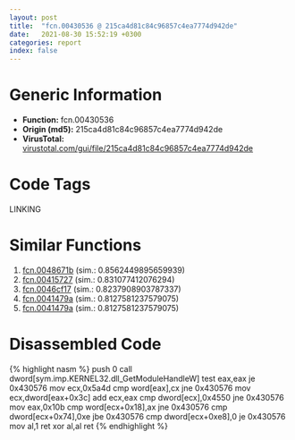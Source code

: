 ```yaml
---
layout: post
title:  "fcn.00430536 @ 215ca4d81c84c96857c4ea7774d942de"
date:   2021-08-30 15:52:19 +0300
categories: report
index: false
---
```


# Generic Information
- **Function:** fcn.00430536
- **Origin (md5):** 215ca4d81c84c96857c4ea7774d942de
- **VirusTotal:** [virustotal.com/gui/file/215ca4d81c84c96857c4ea7774d942de][virustotal_ref]

# Code Tags
<span class="tag" id="LINKING">LINKING</span>


# Similar Functions

1. [fcn.0048671b][similar_1_ref] (sim.: 0.8562449895659939)
2. [fcn.00415727][similar_2_ref] (sim.: 0.831077412076294)
3. [fcn.0046cf17][similar_3_ref] (sim.: 0.8237908903787337)
4. [fcn.0041479a][similar_4_ref] (sim.: 0.8127581237579075)
5. [fcn.0041479a][similar_5_ref] (sim.: 0.8127581237579075)


# Disassembled Code

{% highlight nasm %}
push 0
call dword[sym.imp.KERNEL32.dll_GetModuleHandleW]
test eax,eax
je 0x430576
mov ecx,0x5a4d
cmp word[eax],cx
jne 0x430576
mov ecx,dword[eax+0x3c]
add ecx,eax
cmp dword[ecx],0x4550
jne 0x430576
mov eax,0x10b
cmp word[ecx+0x18],ax
jne 0x430576
cmp dword[ecx+0x74],0xe
jbe 0x430576
cmp dword[ecx+0xe8],0
je 0x430576
mov al,1
ret 
xor al,al
ret 
{% endhighlight %}


[similar_1_ref]: /report/fcn.0048671b@ba63c5f75a2177720b184529dbf918cf
[similar_2_ref]: /report/fcn.00415727@d59f9c4f445b9f980173dec064f55091
[similar_3_ref]: /report/fcn.0046cf17@2fcce874fb2a3a396274d2df89c397e3
[similar_4_ref]: /report/fcn.0041479a@4e7c37abf424044823775b5a322a4f56
[similar_5_ref]: /report/fcn.0041479a@bfd6bda8df7a254a716ff69133942b93
[virustotal_ref]: https://www.virustotal.com/gui/file/215ca4d81c84c96857c4ea7774d942de